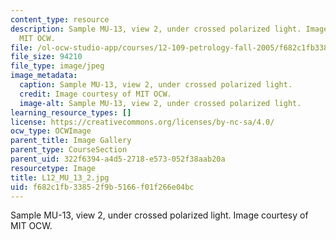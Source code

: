 ```yaml
---
content_type: resource
description: Sample MU-13, view 2, under crossed polarized light. Image courtesy of
  MIT OCW.
file: /ol-ocw-studio-app/courses/12-109-petrology-fall-2005/f682c1fb33852f9b5166f01f266e04bc_L12_MU_13_2.jpg
file_size: 94210
file_type: image/jpeg
image_metadata:
  caption: Sample MU-13, view 2, under crossed polarized light.
  credit: Image courtesy of MIT OCW.
  image-alt: Sample MU-13, view 2, under crossed polarized light.
learning_resource_types: []
license: https://creativecommons.org/licenses/by-nc-sa/4.0/
ocw_type: OCWImage
parent_title: Image Gallery
parent_type: CourseSection
parent_uid: 322f6394-a4d5-2718-e573-052f38aab20a
resourcetype: Image
title: L12_MU_13_2.jpg
uid: f682c1fb-3385-2f9b-5166-f01f266e04bc
---
```

Sample MU-13, view 2, under crossed polarized light. Image courtesy of MIT OCW.